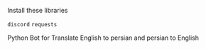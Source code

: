 Install these libraries

```discord```
```requests```

Python Bot for Translate English to persian and persian to English
